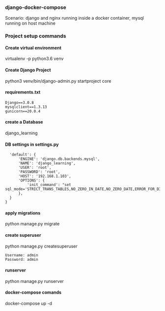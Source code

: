### django-docker-compose
Scenario: django and nginx running inside a docker container, mysql running on host machine

### Project setup commands

#### Create virtual environment
virtualenv -p python3.6 venv

#### Create Django Project
python3 venv/bin/django-admin.py startproject core

#### requirements.txt
```
Django==3.0.8
mysqlclient==1.3.13
gunicorn==20.0.4
```

#### create a Database
django_learning

#### DB settings in settings.py
```DATABASES = {
  'default': {
      'ENGINE': 'django.db.backends.mysql',
      'NAME': 'django_learning',
      'USER': 'root',
      'PASSWORD': 'root',
      'HOST': '192.168.1.103',
      'OPTIONS': {
          'init_command': "set sql_mode='STRICT_TRANS_TABLES,NO_ZERO_IN_DATE,NO_ZERO_DATE,ERROR_FOR_DIVISION_BY_ZERO,NO_AUTO_CREATE_USER,NO_ENGINE_SUBSTITUTION'"
      },
  }
}
```

#### apply migrations
python manage.py migrate

#### create superuser
python manage.py createsuperuser

```
Username: admin
Password: admin
```

#### runserver
python manage.py runserver


#### docker-compose comands
docker-compose up -d
